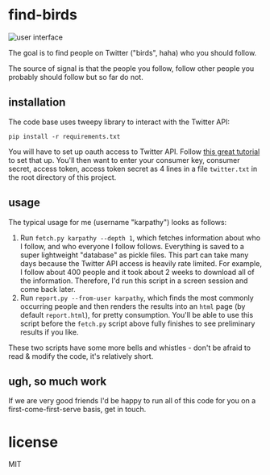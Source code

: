 # find-birds

![user interface](https://raw.github.com/karpathy/find-birds/master/ui.png)

The goal is to find people on Twitter ("birds", haha) who you should follow.

The source of signal is that the people you follow, follow other people you probably should follow but so far do not.

## installation

The code base uses tweepy library to interact with the Twitter API:

`pip install -r requirements.txt`

You will have to set up oauth access to Twitter API. Follow [this great tutorial](https://www.digitalocean.com/community/tutorials/how-to-authenticate-a-python-application-with-twitter-using-tweepy-on-ubuntu-14-04) to set that up. You'll then want to enter your consumer key, consumer secret, access token, access token secret as 4 lines in a file `twitter.txt` in the root directory of this project.


## usage

The typical usage for me (username "karpathy") looks as follows:

1. Run `fetch.py karpathy --depth 1`, which fetches information about who I follow, and who everyone I follow follows. Everything is saved to a super lightweight "database" as pickle files. This part can take many days because the Twitter API access is heavily rate limited. For example, I follow about 400 people and it took about 2 weeks to download all of the information. Therefore, I'd run this script in a screen session and come back later.
2. Run `report.py --from-user karpathy`, which finds the most commonly occurring people and then renders the results into an `html` page (by default `report.html`), for pretty consumption. You'll be able to use this script before the `fetch.py` script above fully finishes to see preliminary results if you like.

These two scripts have some more bells and whistles - don't be afraid to read & modify the code, it's relatively short.

## ugh, so much work

If we are very good friends I'd be happy to run all of this code for you on a first-come-first-serve basis, get in touch.


# license
MIT
